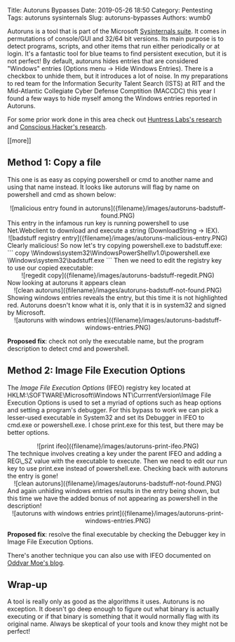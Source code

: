 Title: Autoruns Bypasses
Date: 2019-05-26 18:50
Category: Pentesting
Tags: autoruns sysinternals
Slug: autoruns-bypasses
Authors: wumb0

Autoruns is a tool that is part of the Microsoft [Sysinternals suite](https://docs.microsoft.com/en-us/sysinternals/downloads/sysinternals-suite). It comes in permutations of console/GUI and 32/64 bit versions. Its main purpose is to detect programs, scripts, and other items that run either periodically or at login. It's a fantastic tool for blue teams to find persistent execution, but it is not perfect! By default, autoruns hides entries that are considered "Windows" entries (Options menu -> Hide Windows Entries). There is a checkbox to unhide them, but it introduces a lot of noise. In my preparations to red team for the Information Security Talent Search (ISTS) at RIT and the Mid-Atlantic Collegiate Cyber Defense Comptition (MACCDC) this year I found a few ways to hide myself among the Windows entries reported in Autoruns.  

For some prior work done in this area check out [Huntress Labs's research](https://github.com/huntresslabs/evading-autoruns) and [Conscious Hacker's research](https://blog.conscioushacker.io/index.php/2017/10/25/evading-microsofts-autoruns/).  

[[more]]
## Method 1: Copy a file
This one is as easy as copying powershell or cmd to another name and using that name instead. It looks like autoruns will flag by name on powershell and cmd as shown below:  
<center>![malicious entry found in autoruns]({filename}/images/autoruns-badstuff-found.PNG)</center>  
This entry in the infamous run key is running powershell to use Net.Webclient to download and execute a string (DownloadString -> IEX).  
<center>![badstuff registry entry]({filename}/images/autoruns-malicious-entry.PNG)</center>  
Clearly malicious! So now let's try copying powershell.exe to badstuff.exe:
```
copy \Windows\system32\WindowsPowerShell\v1.0\powershell.exe \Windows\system32\badstuff.exe
```
Then we need to edit the registry key to use our copied executable:
<center>![regedit copy]({filename}/images/autoruns-badstuff-regedit.PNG)</center>  
Now looking at autoruns it appears clean
<center>![clean autoruns]({filename}/images/autoruns-badstuff-not-found.PNG)</center>  
Showing windows entries reveals the entry, but this time it is not highlighted red. Autoruns doesn't know what it is, only that it is in system32 and signed by Microsoft.  
<center>![autoruns with windows entries]({filename}/images/autoruns-badstuff-windows-entries.PNG)</center>  

**Proposed fix**: check not only the executable name, but the program description to detect cmd and powershell.  

## Method 2: Image File Execution Options
The *Image File Execution Options* (IFEO) registry key located at HKLM:\\SOFTWARE\\Microsoft\\Windows NT\\CurrrentVersion\\Image File Execution Options is used to set a myriad of options such as heap options and setting a program's debugger. For this bypass to work we can pick a lesser-used executable in System32 and set its Debugger in IFEO to cmd.exe or powershell.exe. I chose print.exe for this test, but there may be better options.  
<center>![print ifeo]({filename}/images/autoruns-print-ifeo.PNG)</center>  
The technique involves creating a key under the parent IFEO and adding a REG\_SZ value with the executable to execute.  
Then we need to edit our run key to use print.exe instead of powershell.exe. Checking back with autoruns the entry is gone!  
<center>![clean autoruns]({filename}/images/autoruns-badstuff-not-found.PNG)</center>  
And again unhiding windows entries results in the entry being shown, but this time we have the added bonus of not appearing as powershell in the description!
<center>![autoruns with windows entries print]({filename}/images/autoruns-print-windows-entries.PNG)</center>  

**Proposed fix**: resolve the final executable by checking the Debugger key in Image File Execution Options.  

There's another technique you can also use with IFEO documented on [Oddvar Moe's blog](https://oddvar.moe/2018/04/10/persistence-using-globalflags-in-image-file-execution-options-hidden-from-autoruns-exe/).  

## Wrap-up
A tool is really only as good as the algorithms it uses. Autoruns is no exception. It doesn't go deep enough to figure out what binary is actually executing or if that binary is something that it would normally flag with its original name. Always be skeptical of your tools and know they might not be perfect!  
